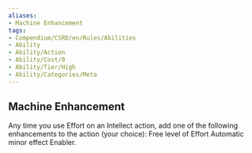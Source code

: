 ```yaml
---
aliases:
- Machine Enhancement
tags:
- Compendium/CSRD/en/Rules/Abilities
- Ability
- Ability/Action
- Ability/Cost/0
- Ability/Tier/High
- Ability/Categories/Meta
---
```


  
## Machine Enhancement  
Any time you use Effort on an Intellect action, add one of the following enhancements to the action (your choice): Free level of Effort Automatic minor effect Enabler.
